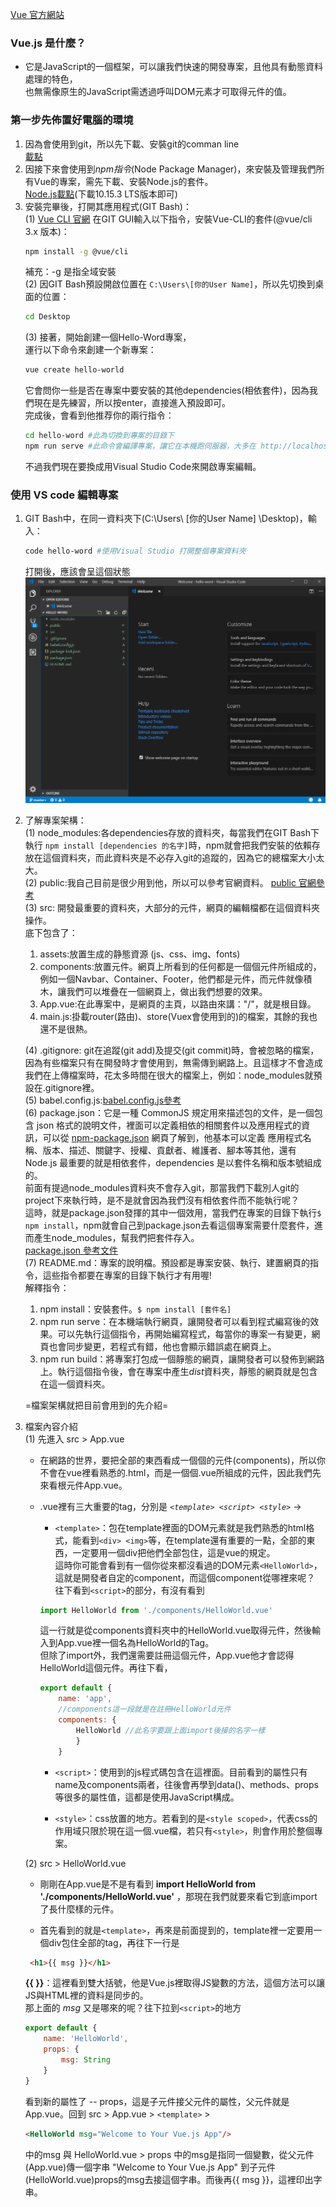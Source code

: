 [Vue 官方網站](https://cn.vuejs.org/v2/guide/#)

### Vue.js 是什麼？
- 它是JavaScript的一個框架，可以讓我們快速的開發專案，且他具有動態資料處理的特色，  
    也無需像原生的JavaScript需透過呼叫DOM元素才可取得元件的值。

### 第一步先佈置好電腦的環境
1. 因為會使用到git，所以先下載、安裝git的comman line  
    [載點](https://git-scm.com/downloads)
2. 因接下來會使用到*npm指令*(Node Package Manager)，來安裝及管理我們所有Vue的專案，需先下載、安裝Node.js的套件。  
    [Node.js載點](https://nodejs.org/en/)(下載10.15.3 LTS版本即可) 
3. 安裝完畢後，打開其應用程式(GIT Bash)：  
    (1) [Vue CLI 官網](https://cli.vuejs.org/zh/)
    在GIT GUI輸入以下指令，安裝Vue-CLI的套件(@vue/cli 3.x 版本)：
    ```bash
    npm install -g @vue/cli
    ``` 
    補充：-g 是指全域安裝  
    (2) 因GIT Bash預設開啟位置在 ```C:\Users\[你的User Name]```，所以先切換到桌面的位置：
    ```bash
    cd Desktop
    ``` 
    (3) 接著，開始創建一個Hello-Word專案，  
    運行以下命令來創建一个新專案：
    ```bash
    vue create hello-world
    ```  
    它會問你一些是否在專案中要安裝的其他dependencies(相依套件)，因為我們現在是先練習，所以按enter，直接進入預設即可。  
    完成後，會看到他推荐你的兩行指令：  
    ```bash
    cd hello-word #此為切換到專案的目錄下
    npm run serve #此命令會編譯專案，讓它在本機跑伺服器，大多在 http://localhost:8080/ 的網址下可以看到自己專案跑的情況
    ```
    不過我們現在要換成用Visual Studio Code來開啟專案編輯。  

### 使用 VS code 編輯專案
1. GIT Bash中，在同一資料夾下(C:\Users\\ [你的User Name] \Desktop)，輸入：
    ```bash
    code hello-word #使用Visual Studio 打開整個專案資料夾
    ```
    打開後，應該會呈這個狀態  
    ![hello-word專案在vs code](01.png)  

2. 了解專案架構：  
    (1) node_modules:各dependencies存放的資料夾，每當我們在GIT Bash下執行 ```npm install [dependencies 的名字]```時，npm就會把我們安裝的依賴存放在這個資料夾，而此資料夾是不必存入git的追蹤的，因為它的總檔案大小太大。  
    (2) public:我自己目前是很少用到他，所以可以參考官網資料。 [public 官網參考](https://cli.vuejs.org/zh/guide/build-targets.html#应用)  
    (3) src: 開發最重要的資料夾，大部分的元件，網頁的編輯檔都在這個資料夾操作。  
    底下包含了：
    1. assets:放置生成的静態資源 (js、css、img、fonts)  
    2. components:放置元件。網頁上所看到的任何都是一個個元件所組成的，例如一個Navbar、Container、Footer，他們都是元件，而元件就像積木，讓我們可以堆疊在一個網頁上，做出我們想要的效果。  
    3. App.vue:在此專案中，是網頁的主頁，以路由來講："/"，就是根目錄。  
    4. main.js:掛載router(路由)、store(Vuex會使用到的)的檔案，其餘的我也還不是很熱。  

    (4) .gitignore: git在追蹤(git add)及提交(git commit)時，會被忽略的檔案，因為有些檔案只有在開發時才會使用到，無需傳到網路上。且這樣才不會造成我們在上傳檔案時，花太多時間在很大的檔案上，例如：node_modules就預設在.gitignore裡。  
    (5) babel.config.js:[babel.config.js參考](https://cli.vuejs.org/zh/config/#babel)  
    (6) package.json：它是一種 CommonJS 規定用來描述包的文件，是一個包含 json 格式的說明文件，裡面可以定義相依的相關套件以及應用程式的資訊，可以從 [npm-package.json](https://docs.npmjs.com/files/package.json) 網頁了解到，他基本可以定義 應用程式名稱、版本、描述、關鍵字、授權、貢獻者、維護者、腳本等其他，還有 Node.js 最重要的就是相依套件，dependencies 是以套件名稱和版本號組成的。  
    前面有提過node_modules資料夾不會存入git，那當我們下載別人git的project下來執行時，是不是就會因為我們沒有相依套件而不能執行呢？  
    這時，就是package.json發揮的其中一個效用，當我們在專案的目錄下執行```$ npm install```，npm就會自己到package.json去看這個專案需要什麼套件，進而產生node_modules，幫我們把套件存入。  
    [package.json 參考文件](http://souffle77-blog.logdown.com/posts/1316300-nodejs-package-json)  
    (7) README.md：專案的說明檔。預設都是專案安裝、執行、建置網頁的指令，這些指令都要在專案的目錄下執行才有用喔!  
    解釋指令：  
    1. npm install：安裝套件。```$ npm install [套件名]```  
    2. npm run serve：在本機端執行網頁，讓開發者可以看到程式編寫後的效果。可以先執行這個指令，再開始編寫程式，每當你的專案一有變更，網頁也會同步變更，若程式有錯，他也會顯示錯誤處在網頁上。  
    3. npm run build：將專案打包成一個靜態的網頁，讓開發者可以發佈到網路上。執行這個指令後，會在專案中產生*dist*資料夾，靜態的網頁就是包含在這一個資料夾。  

    =檔案架構就把目前會用到的先介紹=

3. 檔案內容介紹  
    (1) 先進入 src > App.vue  
    - 在網路的世界，要把全部的東西看成一個個的元件(components)，所以你不會在vue裡看熟悉的.html，而是一個個.vue所組成的元件，因此我們先來看根元件App.vue。  
    - .vue裡有三大重要的tag，分別是 *```<template> <script> <style>```* ->  
        - ```<template>```：包在template裡面的DOM元素就是我們熟悉的html格式，能看到```<div> <img>```等，在template還有重要的一點，全部的東西，一定要用一個div把他們全部包住，這是vue的規定。  
        這時你可能會看到有一個你從來都沒看過的DOM元素```<HelloWorld>```，這就是開發者自定的component，而這個component從哪裡來呢？  
        往下看到```<script>```的部分，有沒有看到
        ```js
        import HelloWorld from './components/HelloWorld.vue'
        ```
        這一行就是從components資料夾中的HelloWorld.vue取得元件，然後輸入到App.vue裡一個名為HelloWorld的Tag。  
        但除了import外，我們還需要註冊這個元件，App.vue他才會認得HelloWorld這個元件。再往下看，  
        ```js
        export default {
            name: 'app',
            //components這一段就是在註冊HelloWorld元件
            components: {
                HelloWorld //此名字要跟上面import後接的名字一樣
                }
            }
        ```  

        - ```<script>```：使用到的js程式碼包含在這裡面。目前看到的屬性只有name及components兩者，往後會再學到data()、methods、props等很多的屬性值，這都是使用JavaScript構成。

        - ```<style>```：css放置的地方。若看到的是```<style scoped>```，代表css的作用域只限於現在這一個.vue檔，若只有```<style>```，則會作用於整個專案。  
         
    (2)  src > HelloWorld.vue  
    - 剛剛在App.vue是不是有看到 **import HelloWorld from './components/HelloWorld.vue'** ，那現在我們就要來看它到底import了長什麼樣的元件。

    - 首先看到的就是```<template>```，再來是前面提到的，template裡一定要用一個div包住全部的tag，再往下一行是
    ```html
     <h1>{{ msg }}</h1>
    ```
    **{{ }}**：這裡看到雙大括號，他是Vue.js裡取得JS變數的方法，這個方法可以讓JS與HTML裡的資料是同步的。  
    那上面的 *msg* 又是哪來的呢？往下拉到```<script>```的地方
    ```js
    export default {
        name: 'HelloWorld',
        props: {
            msg: String
        }
    }
    ```
    看到新的屬性了 -- props，這是子元件接父元件的屬性，父元件就是App.vue。回到 src > App.vue > ```<template>``` > <HelloWorld>
    ```html
    <HelloWorld msg="Welcome to Your Vue.js App"/>
    ```
    <HelloWorld>中的msg 與 HelloWorld.vue > props 中的msg是指同一個變數，從父元件(App.vue)傳一個字串 "Welcome to Your Vue.js App" 到子元件(HelloWorld.vue)props的msg去接這個字串。而後再{{ msg }}，這裡印出字串。